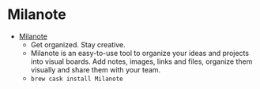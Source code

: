 # Milanote
- [Milanote](https://www.milanote.com/)
  -  Get organized. Stay creative.
  - Milanote is an easy-to-use tool to organize your ideas and projects into visual boards. Add notes, images, links and files, organize them visually and share them with your team.
  - `brew cask install Milanote`
